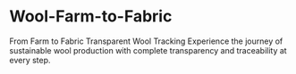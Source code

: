 # Wool-Farm-to-Fabric
From Farm to Fabric Transparent Wool Tracking Experience the journey of sustainable wool production with complete transparency and traceability at every step.
